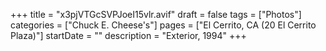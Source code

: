 +++
title = "x3pjVTGcSVPJoeI15vlr.avif"
draft = false
tags = ["Photos"]
categories = ["Chuck E. Cheese's"]
pages = ["El Cerrito, CA (20 El Cerrito Plaza)"]
startDate = ""
description = "Exterior, 1994"
+++
